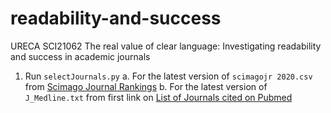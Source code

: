 # readability-and-success
URECA SCI21062 
The real value of clear language: Investigating readability and success in academic journals

1. Run `selectJournals.py`
    a. For the latest version of `scimagojr 2020.csv` from [Scimago Journal Rankings](https://www.scimagojr.com/journalrank.php?order=h&ord=desc)
    b. For the latest version of `J_Medline.txt` from first link on [List of Journals cited on Pubmed](https://www.nlm.nih.gov/bsd/serfile_addedinfo.html)
